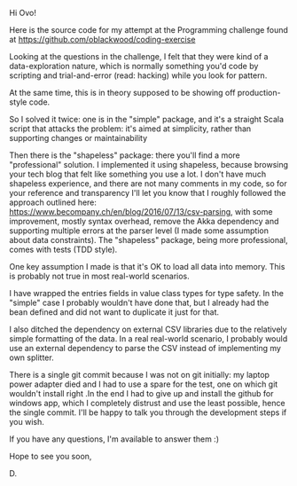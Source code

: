 Hi Ovo!

Here is the source code for my attempt at the Programming challenge found at
https://github.com/oblackwood/coding-exercise

Looking at the questions in the challenge, I felt that they were kind of a data-exploration nature,
which is normally something you'd code by scripting and trial-and-error (read: hacking) while you look for pattern.

At the same time, this is in theory supposed to be showing off production-style code.

So I solved it twice: one is in the "simple" package, and it's a straight Scala script that attacks the problem:
it's aimed at simplicity, rather than supporting changes or maintainability

Then there is the "shapeless" package: there you'll find a more "professional" solution. I implemented it using
shapeless, because browsing your tech blog that felt like something you use a lot. I don't have much shapeless
experience, and there are not many comments in my code, so for your reference and transparency I'll let you know
that I roughly followed the approach outlined here: https://www.becompany.ch/en/blog/2016/07/13/csv-parsing, with
some improvement, mostly syntax overhead, remove the Akka dependency and supporting multiple errors at the parser level
(I made some assumption about data constraints). The "shapeless" package, being more professional, comes with tests
(TDD style).

One key assumption I made is that it's OK to load all data into memory. This is probably not true in most real-world
scenarios.

I have wrapped the entries fields in value class types for type safety. In the "simple" case I probably wouldn't have
done that, but I already had the bean defined and did not want to duplicate it just for that.

I also ditched the dependency on external CSV libraries due to the relatively simple formatting of the data. In a
real real-world scenario, I probably would use an external dependency to parse the CSV instead of implementing my own
splitter.

There is a single git commit because I was not on git initially: my laptop power adapter died and I had to use a spare
for the test, one on which git wouldn't install right .In the end I had to give up and install the github for windows
app, which I completely distrust and use the least possible, hence the single commit.
I'll be happy to talk you through the development steps if you wish.

If you have any questions, I'm available to answer them :)

Hope to see you soon,

D.